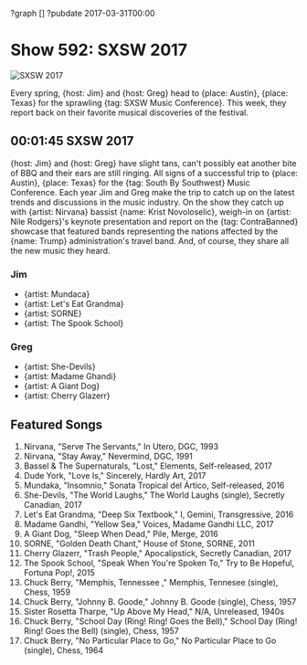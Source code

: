 ?graph []
?pubdate 2017-03-31T00:00

# Show 592: SXSW 2017

![SXSW 2017](https://sound-images.s3.amazonaws.com/images/2017/sxsw2017_web.jpg)

Every spring, {host: Jim} and {host: Greg} head to {place: Austin}, {place: Texas} for the sprawling {tag: SXSW Music Conference}. This week, they report back on their favorite musical discoveries of the festival.







## 00:01:45 SXSW 2017

{host: Jim} and {host: Greg} have slight tans, can't possibly eat another bite of BBQ  and their ears are still ringing. All signs of a successful trip to {place: Austin}, {place: Texas} for the {tag: South By Southwest} Music Conference. Each year Jim and Greg make the trip to catch up on the latest trends and discussions in the music industry. On the show they catch up with {artist: Nirvana} bassist {name: Krist Novoloselic}, weigh-in on {artist: Nile Rodgers}'s keynote presentation and report on the {tag: ContraBanned} showcase that featured bands representing the nations affected by the {name: Trump} administration's travel band. And, of course, they share all the new music they heard. 

### Jim
- {artist: Mundaca}
- {artist: Let's Eat Grandma}
- {artist: SORNE}
- {artist: The Spook School}

### Greg
- {artist: She-Devils}
- {artist: Madame Ghandi}
- {artist: A Giant Dog}
- {artist: Cherry Glazerr}



## Featured Songs

1. Nirvana, "Serve The Servants," In Utero, DGC, 1993
1. Nirvana, "Stay Away," Nevermind, DGC, 1991
1. Bassel & The Supernaturals, "Lost," Elements, Self-released, 2017
1. Dude York, "Love Is," Sincerely, Hardly Art, 2017
1. Mundaka, "Insomnio," Sonata Tropical del Ártico, Self-released, 2016
1. She-Devils, "The World Laughs," The World Laughs (single), Secretly Canadian, 2017
1. Let's Eat Grandma, "Deep Six Textbook," I, Gemini, Transgressive, 2016
1. Madame Gandhi, "Yellow Sea," Voices, Madame Gandhi LLC, 2017
1. A Giant Dog, "Sleep When Dead," Pile, Merge, 2016
1. SORNE, "Golden Death Chant," House of Stone, SORNE, 2011
1. Cherry Glazerr, "Trash People," Apocalipstick, Secretly Canadian, 2017
1. The Spook School, "Speak When You're Spoken To," Try to Be Hopeful, Fortuna Pop!, 2015
1. Chuck Berry, "Memphis, Tennessee ," Memphis, Tennesee (single), Chess, 1959
1. Chuck Berry, "Johnny B. Goode," Johnny B. Goode (single), Chess, 1957
1. Sister Rosetta Tharpe, "Up Above My Head," N/A, Unreleased, 1940s
1. Chuck Berry, "School Day (Ring! Ring! Goes the Bell)," School Day (Ring! Ring! Goes the Bell) (single), Chess, 1957
1. Chuck Berry, "No Particular Place to Go," No Particular Place to Go (single), Chess, 1964



